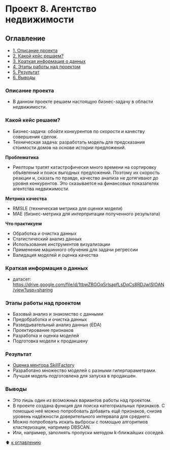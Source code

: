# Проект 8. Агентство недвижимости


## Оглавление
- [1. Описание проекта](https://github.com/azudilins/sf_data_science/tree/main/project_8/README.md#Описание-проекта)
- [2. Какой кейс решаем?](https://github.com/azudilins/sf_data_science/tree/main/project_8/README.md#Какой-кейс-решаем)
- [3. Краткая информация о данных](https://github.com/azudilins/sf_data_science/tree/main/project_8/README.md#Краткая-информация-о-данных)
- [4. Этапы работы над проектом](https://github.com/azudilins/sf_data_science/tree/main/project_8/README.md#Этапы-работы-над-проектом)
- [5. Результат](https://github.com/azudilins/sf_data_science/tree/main/project_8/README.md#Результат)
- [6. Выводы](https://github.com/azudilins/sf_data_science/tree/main/project_8/README.md#Выводы)


### Описание проекта
- В данном проекте решаем настоящую бизнес-задачу в области недвижимости.


### Какой кейс решаем?
- Бизнес-задача: обойти конкурентов по скорости и качеству совершения сделок.
- Техническая задача: разработать модель для предсказания стоимости домов на основе истории предложений.


**Проблематика**
- Риелторы тратят катастрофически много времени на сортировку объявлений и поиск выгодных предложений. Поэтому их скорость реакции и, сказать по правде,
  качество анализа не дотягивают до уровня конкурентов. Это сказывается на финансовых показателях агентства недвижимости.


**Метрика качества**
- RMSLE (техническая метрика для оценки модели)
- MAE (бизнес-метрика для интерпритации полученного результата)


**Что практикуем**
- Обработка и очистка данных
- Статистический анализ данных
- Использование инструментов визуализации
- Применение машинного обучения для задачи регрессии
- Валидация моделей и оценка качества


### Краткая информация о данных
- датасет: https://drive.google.com/file/d/1tbwZBGOqSrIsapfLsDqCs8RDJwISlOAN/view?usp=sharing


### Этапы работы над проектом
- Базовый анализ и знакомство с данными
- Предобработка и очистка данных
- Разведывательный анализ данных (EDA)
- Проектирование признаков
- Разработка и оценка моделей
- Подготовка модели к продакшену


### Результат
- [Оценка ментора SkillFactory](https://docs.google.com/document/d/1_23XPgYAaUokaIDFDLsbez1DuyRr_99M/edit?usp=drive_link&ouid=111721483302452498672&rtpof=true&sd=true)
- Разработано множество моделей с разными гиперпараметрами.
- Лучшая модель подготовлена для запуска в продакшен.


### Выводы
- Это лишь один из возможных вариантов работы над проектом.
- В проекте создана функция для поиска категориальных признаков. С помощью неё можно попробовать добавить ещё признаков, снизив уровень надёжности
  доверительного интервала для среднего.
- Можно попробовать искать выбросы с помощью алгоритмов кластеризации, например DBSCAN.
- Или, например, заполнять пропуски методом k-ближайших соседей.

:arrow_up: [к оглавлению](https://github.com/azudilins/sf_data_science/tree/main/project_8/README.md#Оглавление)
